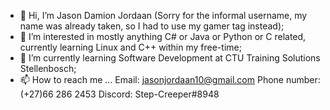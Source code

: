 - 👋 Hi, I’m Jason Damion Jordaan (Sorry for the informal username, my name was already taken, so I had to use my gamer tag instead);
- 👀 I’m interested in mostly anything C# or Java or Python or C related, currently learning Linux and C++ within my free-time;
- 🌱 I’m currently learning Software Development at CTU Training Solutions Stellenbosch;
- 📫 How to reach me ...
    Email: jasonjordaan10@gmail.com
    Phone number: (+27)66 286 2453
    Discord: Step-Creeper#8948
<!---
VAMPIRE167943/VAMPIRE167943 is a ✨ special ✨ repository because its `README.md` (this file) appears on your GitHub profile.
You can click the Preview link to take a look at your changes.
--->
